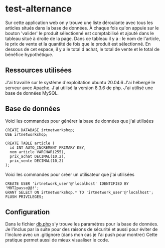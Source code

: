 # test-alternance

Sur cette application web on y trouve une liste déroulante avec tous les articles situés dans la base de données. À chaque fois qu'on appuie sur le bouton 'valider' le produit sélectionné est comptabilisé et ajouté dans le tableau situé à droite de la page. Dans ce tableau il y a : le nom de l'article, le prix de vente et la quantité de fois que le produit est sélectionné. En dessous de cet espace, il y a le total d'achat, le total de vente et le total de bénéfice hypothétique.

## Ressources utilisées

J'ai travaillé sur le système d'exploitation ubuntu 20.04.6
J'ai hébergé le serveur avec Apache.
J'ai utilisé la version 8.3.6 de php.
J'ai utilisé une base de données MySQL.

## Base de données

Voici les commandes pour générer la base de données que j'ai utilisées

```mysql
CREATE DATABASE irtnetworkshop;
USE irtnetworkshop;

CREATE TABLE article (
  id INT AUTO_INCREMENT PRIMARY KEY,
  nom_article VARCHAR(255),
  prix_achat DECIMAL(10,2),
  prix_vente DECIMAL(10,2)
);
```

Voici les commandes pour créer un utilisateur que j'ai utilisées

```mysql
CREATE USER 'irtnetwork_user'@'localhost' IDENTIFIED BY 'M0T2passe@@!';
GRANT SELECT ON irtnetworkshop.* TO 'irtnetwork_user'@'localhost';
FLUSH PRIVILEGES;
```

## Configuration

Dans le fichier [db.php](https://github.com/esoriabonet/test-alternance/blob/main/db.php) s'y trouve les paramètres pour la base de données. Je l'inclus par la suite pour des raisons de sécurité et aussi pour éviter de l'inclure avec un .gitignore (dans mon cas je l'ai push pour montrer) Cette pratique permet aussi de mieux visualiser le code.

